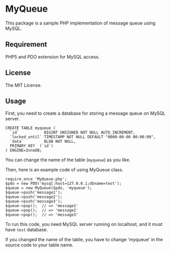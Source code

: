 # MyQueue

This package is a sample PHP implementation of message queue using MySQL.

## Requirement

PHP5 and PDO extension for MySQL access.

## License

The MIT License.

## Usage

First, you need to create a database for storing a message queue on MySQL server.

    CREATE TABLE myqueue (
      `id`           BIGINT UNSIGNED NOT NULL AUTO_INCREMENT,
      `locked_until` TIMESTAMP NOT NULL DEFAULT "0000-00-00 00:00:00",
      `data`         BLOB NOT NULL,
      PRIMARY KEY  (`id`)
    ) ENGINE=InnoDB;

You can change the name of the table (`myqueue`) as you like.

Then, here is an example code of using MyQueue class.

    require_once 'MyQueue.php';
    $pdo = new PDO('mysql:host=127.0.0.1;dbname=test');
    $queue = new MyQueue($pdo, 'myqueue');
    $queue->push('message1');
    $queue->push('message2');
    $queue->push('message3');
    $queue->pop();  // => 'message1'
    $queue->pop();  // => 'message2'
    $queue->pop();  // => 'message3'

To run this code, you need MySQL server running on localhost, and it must have `test` database.

If you changed the name of the table, you have to change 'myqueue' in the source code to your table name.
